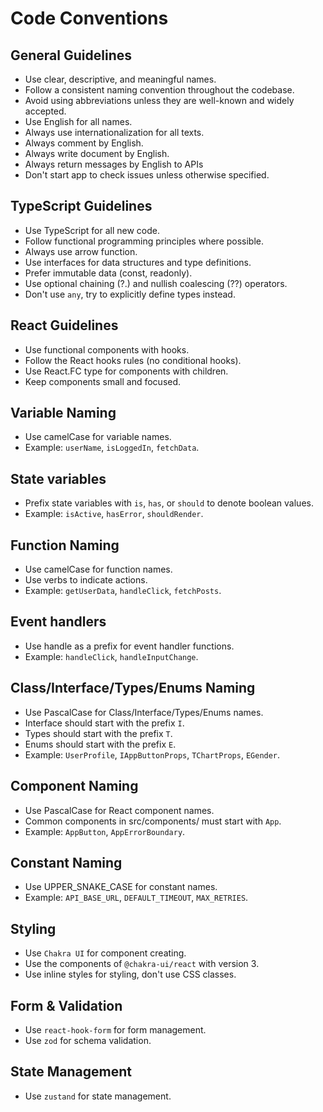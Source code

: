 # Code Conventions

## General Guidelines

- Use clear, descriptive, and meaningful names.
- Follow a consistent naming convention throughout the codebase.
- Avoid using abbreviations unless they are well-known and widely accepted.
- Use English for all names.
- Always use internationalization for all texts.
- Always comment by English.
- Always write document by English.
- Always return messages by English to APIs
- Don't start app to check issues unless otherwise specified.

## TypeScript Guidelines

- Use TypeScript for all new code.
- Follow functional programming principles where possible.
- Always use arrow function.
- Use interfaces for data structures and type definitions.
- Prefer immutable data (const, readonly).
- Use optional chaining (?.) and nullish coalescing (??) operators.
- Don't use `any`, try to explicitly define types instead.

## React Guidelines

- Use functional components with hooks.
- Follow the React hooks rules (no conditional hooks).
- Use React.FC type for components with children.
- Keep components small and focused.

<!-- ## Regular File and Directory Naming

- Use kebab-case for regular file and directory names.
- Example: `app-button`, `app-error-boundary`, `main-layout`. -->

## Variable Naming

- Use camelCase for variable names.
- Example: `userName`, `isLoggedIn`, `fetchData`.

## State variables

- Prefix state variables with `is`, `has`, or `should` to denote boolean values.
- Example: `isActive`, `hasError`, `shouldRender`.

## Function Naming

- Use camelCase for function names.
- Use verbs to indicate actions.
- Example: `getUserData`, `handleClick`, `fetchPosts`.

## Event handlers

- Use handle as a prefix for event handler functions.
- Example: `handleClick`, `handleInputChange`.

## Class/Interface/Types/Enums Naming

- Use PascalCase for Class/Interface/Types/Enums names.
- Interface should start with the prefix `I`.
- Types should start with the prefix `T`.
- Enums should start with the prefix `E`.
- Example: `UserProfile`, `IAppButtonProps`, `TChartProps`, `EGender`.

## Component Naming

- Use PascalCase for React component names.
- Common components in src/components/ must start with `App`.
- Example: `AppButton`, `AppErrorBoundary`.

## Constant Naming

- Use UPPER_SNAKE_CASE for constant names.
- Example: `API_BASE_URL`, `DEFAULT_TIMEOUT`, `MAX_RETRIES`.

## Styling

- Use `Chakra UI` for component creating.
- Use the components of `@chakra-ui/react` with version 3.
- Use inline styles for styling, don't use CSS classes.

## Form & Validation

- Use `react-hook-form` for form management.
- Use `zod` for schema validation.

## State Management

- Use `zustand` for state management.

